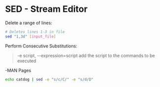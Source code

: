 # SED - Stream Editor

Delete a range of lines:
```bash
# Deletes lines 1-3 in file
sed "1,3d" [input_file]
```

Perform Consecutive Substitutions:
> -e script, --expression=script
> add the script to the commands to be executed

-MAN Pages
```bash
echo catdog | sed -e "s/c/C/" -e "s/d/D"
```
